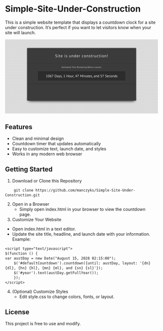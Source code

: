 # Simple-Site-Under-Construction
This is a simple website template that displays a countdown clock for a site under construction. It’s perfect if you want to let visitors know when your site will launch.

![Screenshot of a mockup Under Construction Page.](https://github.com/manczyks/Simple-Site-Under-Construction/blob/main/example.JPG)

## Features
- Clean and minimal design
- Countdown timer that updates automatically
- Easy to customize text, launch date, and styles
- Works in any modern web browser

## Getting Started
1. Download or Clone this Repository
```
	git clone https://github.com/manczyks/Simple-Site-Under-Construction.git
```
2. Open in a Browser
	- Simply open index.html in your browser to view the countdown page.
3. Customize Your Website
* Open index.html in a text editor.
* Update the site title, headline, and launch date with your information. Example:
```
<script type="text/javascript">
$(function () {
var austDay = new Date("August 15, 2028 02:15:00");
    $('#defaultCountdown').countdown({until: austDay, layout: '{dn} {dl}, {hn} {hl}, {mn} {ml}, and {sn} {sl}'});
    $('#year').text(austDay.getFullYear());
    });
</script>
```
4. (Optional) Customize Styles
	- Edit style.css to change colors, fonts, or layout.

## License
This project is free to use and modify.
